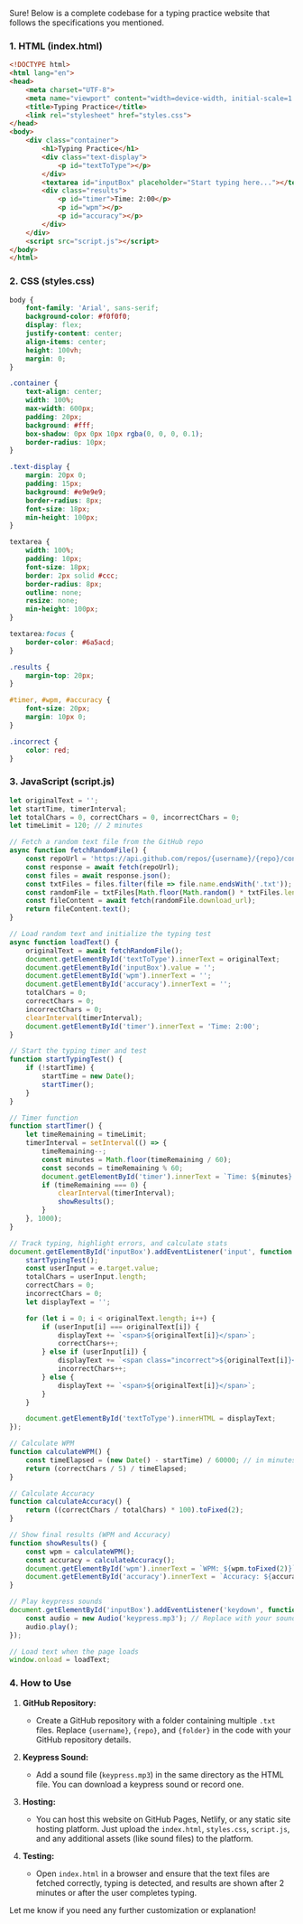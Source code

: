 Sure! Below is a complete codebase for a typing practice website that follows the specifications you mentioned.

### 1. **HTML (index.html)**

```html
<!DOCTYPE html>
<html lang="en">
<head>
    <meta charset="UTF-8">
    <meta name="viewport" content="width=device-width, initial-scale=1.0">
    <title>Typing Practice</title>
    <link rel="stylesheet" href="styles.css">
</head>
<body>
    <div class="container">
        <h1>Typing Practice</h1>
        <div class="text-display">
            <p id="textToType"></p>
        </div>
        <textarea id="inputBox" placeholder="Start typing here..."></textarea>
        <div class="results">
            <p id="timer">Time: 2:00</p>
            <p id="wpm"></p>
            <p id="accuracy"></p>
        </div>
    </div>
    <script src="script.js"></script>
</body>
</html>
```

### 2. **CSS (styles.css)**

```css
body {
    font-family: 'Arial', sans-serif;
    background-color: #f0f0f0;
    display: flex;
    justify-content: center;
    align-items: center;
    height: 100vh;
    margin: 0;
}

.container {
    text-align: center;
    width: 100%;
    max-width: 600px;
    padding: 20px;
    background: #fff;
    box-shadow: 0px 0px 10px rgba(0, 0, 0, 0.1);
    border-radius: 10px;
}

.text-display {
    margin: 20px 0;
    padding: 15px;
    background: #e9e9e9;
    border-radius: 8px;
    font-size: 18px;
    min-height: 100px;
}

textarea {
    width: 100%;
    padding: 10px;
    font-size: 18px;
    border: 2px solid #ccc;
    border-radius: 8px;
    outline: none;
    resize: none;
    min-height: 100px;
}

textarea:focus {
    border-color: #6a5acd;
}

.results {
    margin-top: 20px;
}

#timer, #wpm, #accuracy {
    font-size: 20px;
    margin: 10px 0;
}

.incorrect {
    color: red;
}
```

### 3. **JavaScript (script.js)**

```javascript
let originalText = '';
let startTime, timerInterval;
let totalChars = 0, correctChars = 0, incorrectChars = 0;
let timeLimit = 120; // 2 minutes

// Fetch a random text file from the GitHub repo
async function fetchRandomFile() {
    const repoUrl = 'https://api.github.com/repos/{username}/{repo}/contents/{folder}'; // Replace with your actual repo URL
    const response = await fetch(repoUrl);
    const files = await response.json();
    const txtFiles = files.filter(file => file.name.endsWith('.txt'));
    const randomFile = txtFiles[Math.floor(Math.random() * txtFiles.length)];
    const fileContent = await fetch(randomFile.download_url);
    return fileContent.text();
}

// Load random text and initialize the typing test
async function loadText() {
    originalText = await fetchRandomFile();
    document.getElementById('textToType').innerText = originalText;
    document.getElementById('inputBox').value = '';
    document.getElementById('wpm').innerText = '';
    document.getElementById('accuracy').innerText = '';
    totalChars = 0;
    correctChars = 0;
    incorrectChars = 0;
    clearInterval(timerInterval);
    document.getElementById('timer').innerText = 'Time: 2:00';
}

// Start the typing timer and test
function startTypingTest() {
    if (!startTime) {
        startTime = new Date();
        startTimer();
    }
}

// Timer function
function startTimer() {
    let timeRemaining = timeLimit;
    timerInterval = setInterval(() => {
        timeRemaining--;
        const minutes = Math.floor(timeRemaining / 60);
        const seconds = timeRemaining % 60;
        document.getElementById('timer').innerText = `Time: ${minutes}:${seconds < 10 ? '0' + seconds : seconds}`;
        if (timeRemaining === 0) {
            clearInterval(timerInterval);
            showResults();
        }
    }, 1000);
}

// Track typing, highlight errors, and calculate stats
document.getElementById('inputBox').addEventListener('input', function (e) {
    startTypingTest();
    const userInput = e.target.value;
    totalChars = userInput.length;
    correctChars = 0;
    incorrectChars = 0;
    let displayText = '';

    for (let i = 0; i < originalText.length; i++) {
        if (userInput[i] === originalText[i]) {
            displayText += `<span>${originalText[i]}</span>`;
            correctChars++;
        } else if (userInput[i]) {
            displayText += `<span class="incorrect">${originalText[i]}</span>`;
            incorrectChars++;
        } else {
            displayText += `<span>${originalText[i]}</span>`;
        }
    }

    document.getElementById('textToType').innerHTML = displayText;
});

// Calculate WPM
function calculateWPM() {
    const timeElapsed = (new Date() - startTime) / 60000; // in minutes
    return (correctChars / 5) / timeElapsed;
}

// Calculate Accuracy
function calculateAccuracy() {
    return ((correctChars / totalChars) * 100).toFixed(2);
}

// Show final results (WPM and Accuracy)
function showResults() {
    const wpm = calculateWPM();
    const accuracy = calculateAccuracy();
    document.getElementById('wpm').innerText = `WPM: ${wpm.toFixed(2)}`;
    document.getElementById('accuracy').innerText = `Accuracy: ${accuracy}%`;
}

// Play keypress sounds
document.getElementById('inputBox').addEventListener('keydown', function () {
    const audio = new Audio('keypress.mp3'); // Replace with your sound file
    audio.play();
});

// Load text when the page loads
window.onload = loadText;
```

### 4. **How to Use**

1. **GitHub Repository:**
   - Create a GitHub repository with a folder containing multiple `.txt` files. Replace `{username}`, `{repo}`, and `{folder}` in the code with your GitHub repository details.

2. **Keypress Sound:**
   - Add a sound file (`keypress.mp3`) in the same directory as the HTML file. You can download a keypress sound or record one.

3. **Hosting:**
   - You can host this website on GitHub Pages, Netlify, or any static site hosting platform. Just upload the `index.html`, `styles.css`, `script.js`, and any additional assets (like sound files) to the platform.

4. **Testing:**
   - Open `index.html` in a browser and ensure that the text files are fetched correctly, typing is detected, and results are shown after 2 minutes or after the user completes typing.

Let me know if you need any further customization or explanation!